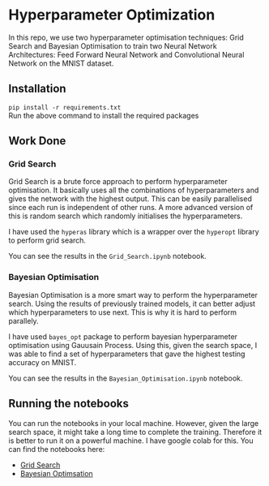 # Hyperparameter Optimization

In this repo, we use two hyperparameter optimisation techniques: Grid Search and Bayesian Optimisation to train two Neural Network Architectures: Feed Forward Neural Network and Convolutional Neural Network on the MNIST dataset.

## Installation
`pip install -r requirements.txt`  
Run the above command to install the required packages

## Work Done

### Grid Search
Grid Search is a brute force approach to perform hyperparameter optimisation. It basically uses all the combinations of hyperparameters and gives the network with the highest output. This can be easily parallelised since each run is independent of other runs. A more advanced version of this is random search which randomly initialises the hyperparameters.

I have used the `hyperas` library which is a wrapper over the `hyperopt` library to perform grid search.

You can see the results in the `Grid_Search.ipynb` notebook.

### Bayesian Optimisation
Bayesian Optimisation is a more smart way to perform the hyperparameter search. Using the results of previously trained models, it can better adjust which hyperparameters to use next. This is why it is hard to perform parallely.

I have used `bayes_opt` package to perform bayesian hyperparameter optimisation using Gauusain Process. Using this, given the search space, I was able to find a set of hyperparameters that gave the highest testing accuracy on MNIST.

You can see the results in the `Bayesian_Optimisation.ipynb` notebook.

## Running the notebooks
You can run the notebooks in your local machine. However, given the large search space, it might take a long time to complete the training. Therefore it is better to run it on a powerful machine. I have google colab for this. You can find the notebooks here:
- [Grid Search](https://colab.research.google.com/drive/1iA6peiCnrFRS24r_H9uV1_nMeUVy2oXr)
- [Bayesian Optimsation](https://colab.research.google.com/drive/1VinHILP_TOx_MN1_bbC4fTKaq_xIAUv0)
